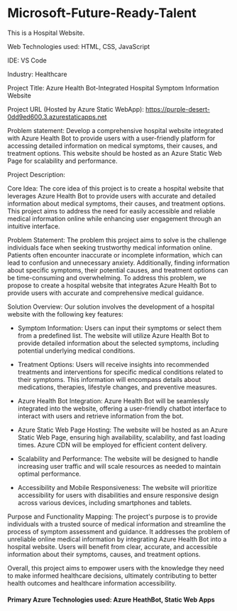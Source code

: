 # Microsoft-Future-Ready-Talent
This is a Hospital Website.

Web Technologies used: HTML, CSS, JavaScript

IDE: VS Code

Industry: Healthcare

Project Title: Azure Health Bot-Integrated Hospital Symptom Information Website

Project URL (Hosted by Azure Static WebApp): https://purple-desert-0dd9ed600.3.azurestaticapps.net

Problem statement: Develop a comprehensive hospital website integrated with Azure Health Bot to provide users with a user-friendly platform for accessing detailed information on medical symptoms, their causes, and treatment options. This website should be hosted as an Azure Static Web Page for scalability and performance.

Project Description:

Core Idea:
The core idea of this project is to create a hospital website that leverages Azure Health Bot to provide users with accurate and detailed information about medical symptoms, their causes, and treatment options. This project aims to address the need for easily accessible and reliable medical information online while enhancing user engagement through an intuitive interface.

Problem Statement:
The problem this project aims to solve is the challenge individuals face when seeking trustworthy medical information online. Patients often encounter inaccurate or incomplete information, which can lead to confusion and unnecessary anxiety. Additionally, finding information about specific symptoms, their potential causes, and treatment options can be time-consuming and overwhelming. To address this problem, we propose to create a hospital website that integrates Azure Health Bot to provide users with accurate and comprehensive medical guidance.

Solution Overview:
Our solution involves the development of a hospital website with the following key features:

* Symptom Information: Users can input their symptoms or select them from a predefined list. The website will utilize Azure Health Bot to provide detailed information about the selected symptoms, including potential underlying medical conditions.

* Treatment Options: Users will receive insights into recommended treatments and interventions for specific medical conditions related to their symptoms. This information will encompass details about medications, therapies, lifestyle changes, and preventive measures.

* Azure Health Bot Integration: Azure Health Bot will be seamlessly integrated into the website, offering a user-friendly chatbot interface to interact with users and retrieve information from the bot.

* Azure Static Web Page Hosting: The website will be hosted as an Azure Static Web Page, ensuring high availability, scalability, and fast loading times. Azure CDN will be employed for efficient content delivery.

* Scalability and Performance: The website will be designed to handle increasing user traffic and will scale resources as needed to maintain optimal performance.

* Accessibility and Mobile Responsiveness: The website will prioritize accessibility for users with disabilities and ensure responsive design across various devices, including smartphones and tablets.

Purpose and Functionality Mapping:
The project's purpose is to provide individuals with a trusted source of medical information and streamline the process of symptom assessment and guidance. It addresses the problem of unreliable online medical information by integrating Azure Health Bot into a hospital website. Users will benefit from clear, accurate, and accessible information about their symptoms, causes, and treatment options.

Overall, this project aims to empower users with the knowledge they need to make informed healthcare decisions, ultimately contributing to better health outcomes and healthcare information accessibility.

#### Primary Azure Technologies used: Azure HeathBot, Static Web Apps ####

